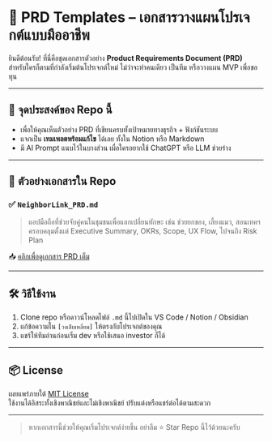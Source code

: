 # 📄 PRD Templates – เอกสารวางแผนโปรเจกต์แบบมืออาชีพ

ยินดีต้อนรับ! ที่นี่คือชุดเอกสารตัวอย่าง **Product Requirements Document (PRD)**  
สำหรับใครก็ตามที่กำลังเริ่มต้นโปรเจกต์ใหม่ ไม่ว่าจะทำคนเดียว เป็นทีม หรือวางแผน MVP เพื่อขอทุน

---

## 🚀 จุดประสงค์ของ Repo นี้

- เพื่อให้คุณเห็นตัวอย่าง PRD ที่เขียนครบทั้งเป้าหมายทางธุรกิจ + ฟังก์ชันระบบ
- แจกเป็น **เทมเพลตพร้อมแก้ไข** ได้เลย ทั้งใน Notion หรือ Markdown
- มี AI Prompt แนบไว้ในบางส่วน เผื่อใครอยากใช้ ChatGPT หรือ LLM ช่วยร่าง

---

## 📂 ตัวอย่างเอกสารใน Repo

### ✅ `NeighborLink_PRD.md`
> แอปมือถือที่ช่วยจับคู่คนในชุมชนเพื่อแลกเปลี่ยนทักษะ เช่น ช่วยยกของ, เลี้ยงแมว, สอนเทคฯ  
> ครอบคลุมตั้งแต่ Executive Summary, OKRs, Scope, UX Flow, ไปจนถึง Risk Plan

📥 [คลิกเพื่อดูเอกสาร PRD เต็ม](./NeighborLink_PRD.md)

---

## 🛠 วิธีใช้งาน

1. Clone repo หรือดาวน์โหลดไฟล์ `.md` นี้ไปเปิดใน VS Code / Notion / Obsidian
2. แก้ข้อความใน `[วงเล็บเหลี่ยม]` ให้ตรงกับโปรเจกต์ของคุณ
3. แชร์ให้ทีมอ่านก่อนเริ่ม dev หรือใช้เสนอ investor ก็ได้

---

## 📦 License

เผยแพร่ภายใต้ [MIT License](./LICENSE)  
ใช้งานได้อิสระทั้งเชิงพาณิชย์และไม่เชิงพาณิชย์ ปรับแต่งหรือแชร์ต่อได้ตามสะดวก

---

> หากเอกสารนี้ช่วยให้คุณเริ่มโปรเจกต์ง่ายขึ้น อย่าลืม ⭐ Star Repo นี้ไว้ด้วยนะครับ

